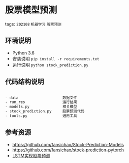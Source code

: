 # 股票模型预测

tags: `202108` `机器学习` `股票预测`

## 环境说明

- Python 3.6
- 安装说明 `pip install -r requirements.txt`
- 运行说明 `python stock_prediction.py`

## 代码结构说明

```bash

- data                    数据文件
- run_res                 运行结果
- models.py               相关模型
- stock_prediction.py     股票预测代码
- tools.py                通用工具
```

## 参考资源

- https://github.com/fansichao/Stock-Prediction-Models
- https://github.com/fansichao/stock-prediction-pytorch
- [LSTM实现股票预测](https://blog.csdn.net/a19990412/article/details/85139058)
